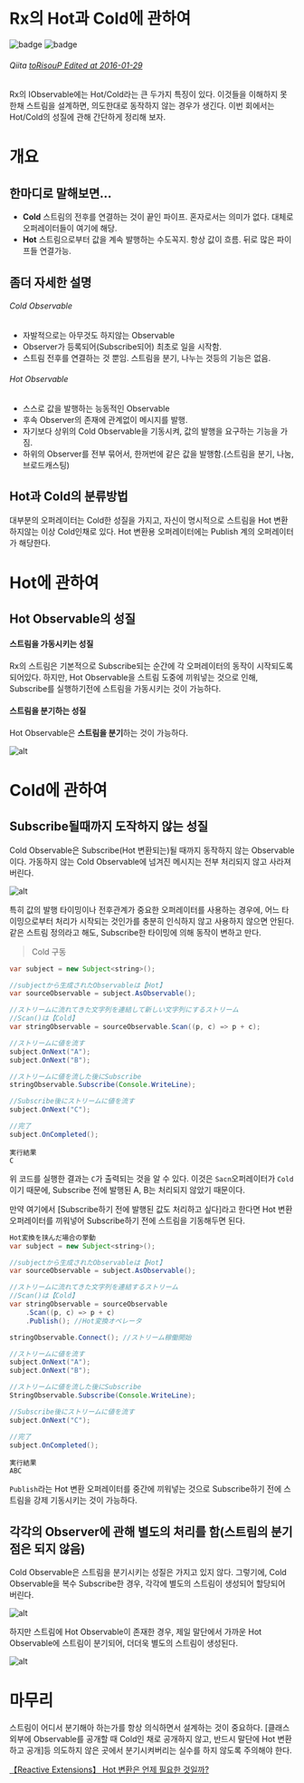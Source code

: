 Rx의 Hot과 Cold에 관하여
=============

![badge](https://img.shields.io/badge/manasobi-RxJava-brightgreen.svg?style=flat-square) ![badge](https://img.shields.io/badge/manasobi-RxAndroid-yellowgreen.svg?style=flat-square)

###### Qiita [toRisouP Edited at 2016-01-29](http://qiita.com/toRisouP/items/f6088963037bfda658d3)

Rx의 IObservable<T>에는 Hot/Cold라는 큰 두가지 특징이 있다. 이것들을 이해하지 못한채 스트림을 설계하면, 의도한대로 동작하지 않는 경우가 생긴다. 이번 회에서는 Hot/Cold의 성질에 관해 간단하게 정리해 보자.

# 개요

## 한마디로 말해보면...
- **Cold** 스트림의 전후를 연결하는 것이 끝인 파이프. 혼자로서는 의미가 없다. 대체로 오퍼레이터들이 여기에 해당.
- **Hot** 스트림으로부터 값을 계속 발행하는 수도꼭지. 항상 값이 흐름. 뒤로 많은 파이프들 연결가능.

## 좀더 자세한 설명

###### Cold Observable
- 자발적으로는 아무것도 하지않는 Observable
- Observer가 등록되어(Subscribe되어) 최초로 일을 시작함.
- 스트림 전후를 연결하는 것 뿐임. 스트림을 분기, 나누는 것등의 기능은 없음.

###### Hot Observable
- 스스로 값을 발행하는 능동적인 Observable
- 후속 Observer의 존재에 관계없이 메시지를 발행.
- 자기보다 상위의 Cold Observable을 기동시켜, 값의 발행을 요구하는 기능을 가짐.
- 하위의 Observer를 전부 묶어서, 한꺼번에 같은 값을 발행함.(스트림을 분기, 나눔, 브로드캐스팅)

## Hot과 Cold의 분류방법
대부분의 오퍼레이터는 Cold한 성질을 가지고, 자신이 명시적으로 스트림을 Hot 변환하지않는 이상 Cold인채로 있다. Hot 변환용 오퍼레이터에는 Publish 계의 오퍼레이터가 해당한다.

# Hot에 관하여

## Hot Observable의 성질

#### 스트림을 가동시키는 성질
Rx의 스트림은 기본적으로 Subscribe되는 순간에 각 오퍼레이터의 동작이 시작되도록 되어있다. 하지만, Hot Observable을 스트림 도중에 끼워넣는 것으로 인해, Subscribe를 실행하기전에 스트림을 가동시키는 것이 가능하다.

#### 스트림을 분기하는 성질
Hot Observable은 **스트림을 분기**하는 것이 가능하다.

![alt](https://qiita-image-store.s3.amazonaws.com/0/47146/c2417fdd-4c92-2cd8-a3b4-3483a09eba90.png)

# Cold에 관하여

## Subscribe될때까지 도작하지 않는 성질
Cold Observable은 Subscribe(Hot 변환되는)될 때까지 동작하지 않는 Observable이다. 가동하지 않는 Cold Observable에 넘겨진 메시지는 전부 처리되지 않고 사라져버린다.

![alt](https://qiita-image-store.s3.amazonaws.com/0/47146/4c408984-4afa-32a0-ba53-c934e8af6651.png)

특히 값의 발행 타이밍이나 전후관계가 중요한 오퍼레이터를 사용하는 경우에, 어느 타이밍으로부터 처리가 시작되는 것인가를 충분히 인식하지 않고 사용하지 않으면 안된다. 같은 스트림 정의라고 해도, Subscribe한 타이밍에 의해 동작이 변하고 만다.

> Cold 구동
```java
var subject = new Subject<string>();

//subjectから生成されたObservableは【Hot】
var sourceObservable = subject.AsObservable();

//ストリームに流れてきた文字列を連結して新しい文字列にするストリーム
//Scan()は【Cold】
var stringObservable = sourceObservable.Scan((p, c) => p + c);

//ストリームに値を流す
subject.OnNext("A");
subject.OnNext("B");

//ストリームに値を流した後にSubscribe
stringObservable.Subscribe(Console.WriteLine);

//Subscribe後にストリームに値を流す
subject.OnNext("C");

//完了
subject.OnCompleted();

```
```
実行結果
C
```
위 코드를 실행한 결과는 `C`가 출력되는 것을 알 수 있다. 이것은 `Sacn`오퍼레이터가 `Cold`이기 때문에, Subscribe 전에 발행된 A, B는 처리되지 않았기 때문이다.

만약 여기에서 [Subscribe하기 전에 발행된 값도 처리하고 싶다]라고 한다면 Hot 변환 오퍼레이터를 끼워넣어 Subscribe하기 전에 스트림을 기동해두면 된다.

```java
Hot変換を挟んだ場合の挙動
var subject = new Subject<string>();

//subjectから生成されたObservableは【Hot】
var sourceObservable = subject.AsObservable();

//ストリームに流れてきた文字列を連結するストリーム
//Scan()は【Cold】
var stringObservable = sourceObservable
    .Scan((p, c) => p + c)
    .Publish(); //Hot変換オペレータ

stringObservable.Connect(); //ストリーム稼働開始

//ストリームに値を流す
subject.OnNext("A");
subject.OnNext("B");

//ストリームに値を流した後にSubscribe
StringObservable.Subscribe(Console.WriteLine);

//Subscribe後にストリームに値を流す
subject.OnNext("C");

//完了
subject.OnCompleted();
```
```
実行結果
ABC
```

`Publish`라는 Hot 변환 오퍼레이터를 중간에 끼워넣는 것으로 Subscribe하기 전에 스트림을 강제 기동시키는 것이 가능하다.

## 각각의 Observer에 관해 별도의 처리를 함(스트림의 분기점은 되지 않음)
Cold Observable은 스트림을 분기시키는 성질은 가지고 있지 않다. 그렇기에, Cold Observable을 복수 Subscribe한 경우, 각각에 별도의 스트림이 생성되어 할당되어 버린다.

![alt](https://qiita-image-store.s3.amazonaws.com/0/47146/86b8a6ed-c6c1-582c-eef6-7ca4b5ff042d.png)

하지만 스트림에 Hot Observable이 존재한 경우, 제일 말단에서 가까운 Hot Observable에 스트림이 분기되어, 더더욱 별도의 스트림이 생성된다.

![alt](https://qiita-image-store.s3.amazonaws.com/0/47146/37598a0a-fb25-42c5-505e-f83e240b1101.png)

# 마무리
스트림이 어디서 분기해아 하는가를 항상 의식하면서 설계하는 것이 중요하다. [클래스 외부에 Observable를 공개할 때 Cold인 채로 공개하지 않고, 반드시 말단에 Hot 변환하고 공개]등 의도하지 않은 곳에서 분기시켜버리는 실수를 하지 않도록 주의해야 한다.

[【Reactive Extensions】 Hot 변환은 언제 필요한 것일까?](http://qiita.com/toRisouP/items/c955e36610134c05c860)


